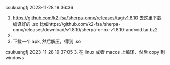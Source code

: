 csukuangfj 2023-11-28 19:36:36
1. https://github.com/k2-fsa/sherpa-onnx/releases/tag/v1.8.10 
去这里下载编译好的 .so
比如https://github.com/k2-fsa/sherpa-onnx/releases/download/v1.8.10/sherpa-onnx-v1.8.10-android.tar.bz2
2. 
2. 下载一个 apk, 然后解压，得到 .so

csukuangfj 2023-11-28 19:37:05
3. 在 linux 或者 macos 上编译，然后 copy 到 windows

